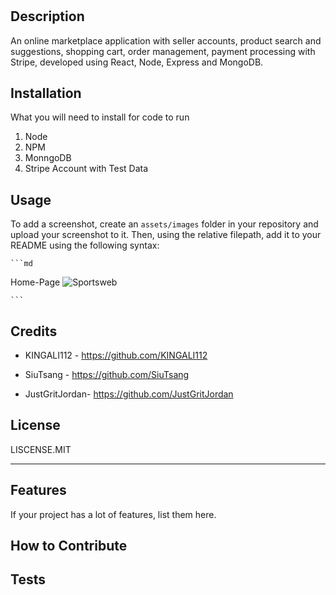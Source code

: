 # <Sportsweb>

## Description

An online marketplace application with seller accounts, product search and suggestions, shopping cart, order management, 
payment processing with Stripe, developed using React, Node, Express and MongoDB.




## Installation

What you will need to install for code to run
1. Node
2. NPM
3. MonngoDB
4. Stripe Account with Test Data



## Usage
To add a screenshot, create an `assets/images` folder in your repository and upload your screenshot to it. Then, using the relative filepath, add it to your README using the following syntax:

    ```md


  Home-Page ![Sportsweb](https://github.com/JustGritJordan/nutrition-journal/assets/111651316/61346dcc-cef5-4540-aa47-8ae21dd2ae31)

    ```

## Credits

- KINGALI112 - https://github.com/KINGALI112

- SiuTsang - https://github.com/SiuTsang

- JustGritJordan- https://github.com/JustGritJordan

## License

LISCENSE.MIT

---



## Features

If your project has a lot of features, list them here.

## How to Contribute


## Tests
